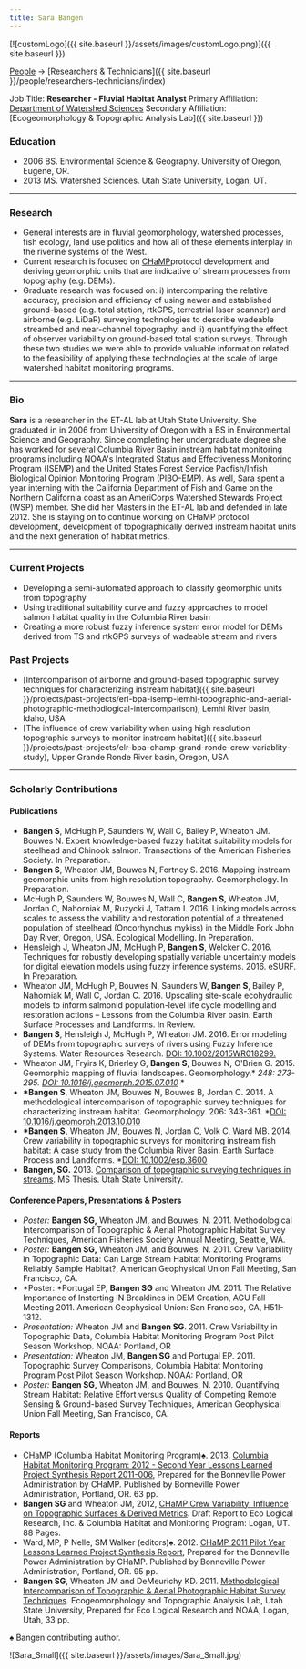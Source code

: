 ```yaml
---
title: Sara Bangen
---
```


[![customLogo]({{ site.baseurl }}/assets/images/customLogo.png)]({{ site.baseurl }})

[People]({{site.baseurl}}/people/index) -> [Researchers & Technicians]({{ site.baseurl }}/people/researchers-technicians/index)

Job Title: **Researcher - Fluvial Habitat Analyst**
Primary Affiliation: [Department of Watershed Sciences](http://qcnr.usu.edu/wats/)
Secondary Affiliation: [Ecogeomorphology & Topographic Analysis Lab]({{ site.baseurl }})

### Education

- 2006 BS. Environmental Science & Geography. University of Oregon, Eugene, OR.
- 2013 MS. Watershed Sciences. Utah State University, Logan, UT.

------

### Research

- General interests are in fluvial geomorphology, watershed processes, fish ecology, land use politics and how all of these elements interplay in the riverine systems of the West.
- Current research is focused on [CHaMP](https://www.champmonitoring.org/)protocol development and deriving geomorphic units that are indicative of stream processes from topography (e.g. DEMs).
- Graduate research was focused on: i) intercomparing the relative accuracy, precision and efficiency of using newer and established ground-based (e.g. total station, rtkGPS, terrestrial laser scanner) and airborne (e.g. LiDaR) surveying technologies to describe wadeable streambed and near-channel topography, and ii) quantifying the effect of observer variability on ground-based total station surveys.  Through these two studies we were able to provide valuable information related to the feasibility of applying  these technologies at the scale of large watershed habitat monitoring programs.   

------

### Bio

**Sara** is a researcher in the ET-AL lab at Utah State University.  She graduated in  in 2006 from University of Oregon with a BS in Environmental Science and Geography. Since completing her undergraduate degree she has worked for several Columbia River Basin  instream habitat monitoring programs including NOAA's Integrated Status and Effectiveness Monitoring Program (ISEMP) and the United States Forest Service Pacfish/Infish Biological Opinion Monitoring Program (PIBO-EMP).  As well, Sara spent a year interning with the California Department of Fish and Game on the Northern California coast as an AmeriCorps Watershed Stewards Project (WSP) member.  She did her Masters in the ET-AL lab and defended in late 2012. She is staying on to continue working on CHaMP protocol development, development of topographically derived instream habitat units and the next generation of habitat metrics.

------

### Current Projects

- Developing a semi-automated approach to classify geomorphic units from topography
- Using traditional suitability curve and fuzzy approaches to model salmon habitat quality in the Columbia River basin
- Creating a more robust fuzzy inference system error model for DEMs derived from TS and rtkGPS surveys of wadeable stream and rivers 

### Past Projects

- [Intercomparison of airborne and ground-based topographic survey techniques for characterizing instream habitat]({{ site.baseurl }}/projects/past-projects/erl-bpa-isemp-lemhi-topographic-and-aerial-photographic-methodlogical-intercomparison), Lemhi River basin, Idaho, USA
- [The influence of crew variability when using high resolution topographic surveys to monitor instream habitat]({{ site.baseurl }}/projects/past-projects/elr-bpa-champ-grand-ronde-crew-variablity-study), Upper Grande Ronde River basin, Oregon, USA

------

### Scholarly Contributions

#### Publications

- **Bangen S**, McHugh P, Saunders W, Wall C, Bailey P, Wheaton JM. Bouwes N. Expert knowledge-based fuzzy habitat suitability models for steelhead and Chinook salmon. Transactions of the American Fisheries Society. In Preparation.
- **Bangen S**, Wheaton JM, Bouwes N, Fortney S. 2016. Mapping instream geomorphic units from high resolution topography. Geomorphology. In Preparation.
- McHugh P, Saunders W, Bouwes N, Wall C, **Bangen S**, Wheaton JM, Jordan C, Nahorniak M, Ruzycki J, Tattam I. 2016. Linking models across scales to assess the viability and restoration potential of a threatened population of steelhead (Oncorhynchus mykiss) in the Middle Fork John Day River, Oregon, USA. Ecological Modelling. In Preparation.
- Hensleigh J, Wheaton JM, McHugh P, **Bangen S**, Welcker C. 2016. Techniques for robustly developing spatially variable uncertainty models for digital elevation models using fuzzy inference systems. 2016. eSURF. In Preparation.
- Wheaton JM, McHugh P, Bouwes N, Saunders W, **Bangen S**, Bailey P, Nahorniak M, Wall C, Jordan C. 2016. Upscaling site-scale ecohydraulic models to inform salmonid population-level life cycle modelling and restoration actions – Lessons from the Columbia River basin. Earth Surface Processes and Landforms. In Review.
- **Bangen S**, Hensleigh J, McHugh P, Wheaton JM. 2016. Error modeling of DEMs from topographic surveys of rivers using Fuzzy Inference Systems. Water Resources Research. [DOI: 10.1002/2015WR018299.](http://onlinelibrary.wiley.com/doi/10.1002/2015WR018299/full)
- Wheaton JM, Fryirs K, Brierley G, **Bangen S**, Bouwes N, O'Brien G. 2015. Geomorphic mapping of fluvial landscapes. Geomorphology.* *248: 273-295. [DOI: 10.1016/j.geomorph.2015.07.010](http://dx.doi.org/10.1016/j.geomorph.2015.07.010)*  *
- **\*Bangen S**, Wheaton JM, Bouwes N, Bouwes B, Jordan C. 2014. A methodological intercomparison of topographic survey techniques for characterizing instream habitat. Geomorphology. 206: 343-361. *[DOI: 10.1016/j.geomorph.2013.10.010](http://dx.doi.org/10.1016/j.geomorph.2013.10.010)
- **\*Bangen S,** Wheaton JM, Bouwes N, Jordan C, Volk C, Ward MB. 2014. Crew variability in topographic surveys for monitoring instream fish habitat: A case study from the Columbia River Basin. Earth Surface Process and Landforms. *[DOI: 10.1002/esp.3600](http://dx.doi.org/10.1002/esp.3600)
- **Bangen, SG.** 2013. [Comparison of topographic surveying techniques in streams](http://digitalcommons.usu.edu/etd/1516/). MS Thesis. Utah State University.

#### Conference Papers, Presentations & Posters

- *Poster:* **Bangen SG,** Wheaton JM, and Bouwes, N. 2011. Methodological Intercomparison of Topographic & Aerial Photographic Habitat Survey Techniques, American Fisheries Society Annual Meeting, Seattle, WA.
- *Poster:* **Bangen SG,** Wheaton JM, and Bouwes, N. 2011. Crew Variability in Topographic Data: Can Large Stream Habitat Monitoring Programs Reliably Sample Habitat?, American Geophysical Union Fall Meeting, San Francisco, CA.
- *Poster:  *Portugal EP, **Bangen SG** and Wheaton JM.  2011. The Relative Importance of Insterting IN Breaklines in DEM Creation, AGU Fall Meeting 2011.  American Geophysical Union: San Francisco, CA, H51I-1312.
- *Presentation:* Wheaton JM and **Bangen SG**. 2011. Crew Variability in Topographic Data, Columbia Habitat Monitoring Program Post Pilot Season Workshop.  NOAA: Portland, OR
- *Presentation:* Wheaton JM, **Bangen SG** and Portugal EP. 2011. Topographic Survey Comparisons, Columbia Habitat Monitoring Program Post Pilot Season Workshop.  NOAA: Portland, OR
- *Poster:* **Bangen SG,** Wheaton JM, and Bouwes, N. 2010. Quantifying Stream Habitat: Relative Effort versus Quality of Competing Remote Sensing & Ground-based Survey Techniques, American Geophysical Union Fall Meeting, San Francisco, CA.

#### Reports

- CHaMP (Columbia Habitat Monitoring Program)♠. 2013. [Columbia Habitat Monitoring Program: 2012 - Second Year Lessons Learned Project Synthesis Report 2011-006](https://dl.dropboxusercontent.com/u/81030026/CHaMP_2012SecondYrLLRept_20130505_ToBPA.pdf), Prepared for the Bonneville Power Administration by CHaMP. Published by Bonneville Power Administration, Portland, OR. 63 pp. 
- **Bangen SG** and Wheaton JM, 2012, [CHaMP Crew Variability: Influence on Topographic Surfaces & Derived Metrics](https://dl.dropboxusercontent.com/u/81030026/CHaMP_2011CrewVariabilityReport_DRAFT_HR.pdf). Draft Report to Eco Logical Research, Inc. & Columbia Habitat and Monitoring Program: Logan, UT. 88 Pages.
- Ward, MP, P Nelle, SM Walker (editors)♠. 2012. [CHaMP 2011 Pilot Year Lessons Learned Project Synthesis Report](https://dl.dropboxusercontent.com/u/81030026/CHaMP_2011Pilot_LessonsLearnedRept_20120331_HiRes_ToBPA.pdf), Prepared for the Bonneville Power Administration by CHaMP. Published by Bonneville Power Administration, Portland, OR. 95 pp. 
- **Bangen SG**, Wheaton JM and DeMeurichy KD. 2011. [Methodological Intercomparison of Topographic & Aerial Photographic Habitat Survey Techniques](http://www.gis.usu.edu/~jwheaton/et_al/Lemhi/Lemhi2011AnnualReport.pdf).  Ecogeomorphology and Topographic Analysis Lab, Utah State University, Prepared for Eco Logical Research and NOAA, Logan, Utah, 33 pp.

♠ Bangen contributing author. 



![Sara_Small]({{ site.baseurl }}/assets/images/Sara_Small.jpg)